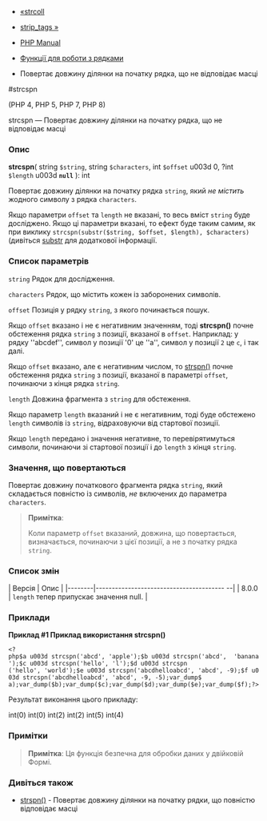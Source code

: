 - [«strcoll](function.strcoll.md)
- [strip_tags »](function.strip-tags.md)

- [PHP Manual](index.md)
- [Функції для роботи з рядками](ref.strings.md)
- Повертає довжину ділянки на початку рядка, що не відповідає масці

#strcspn

(PHP 4, PHP 5, PHP 7, PHP 8)

strcspn — Повертає довжину ділянки на початку рядка, що не відповідає
масці

### Опис

**strcspn**(
string `$string`,
string `$characters`,
int `$offset` u003d 0,
?int `$length` u003d **`null`**
): int

Повертає довжину ділянки на початку рядка `string`, який *не містить*
жодного символу з рядка `characters`.

Якщо параметри `offset` та `length` не вказані, то весь вміст
`string` буде досліджено. Якщо ці параметри вказані, то ефект
буде таким самим, як при виклику
`strcspn(substr($string, $offset, $length), $characters)` (дивіться
[substr](function.substr.md) для додаткової інформації.

### Список параметрів

`string`
Рядок для дослідження.

`characters`
Рядок, що містить кожен із заборонених символів.

`offset`
Позиція у рядку `string`, з якого починається пошук.

Якщо `offset` вказано і не є негативним значенням, тоді
**strcspn()** почне обстеження рядка `string` з позиції, вказаної в
`offset`. Наприклад: у рядку ''abcdef'', символ у позиції '0' це ''a'',
символ у позиції `2` це ``c``, і так далі.

Якщо `offset` вказано, але є негативним числом, то
[strspn()](function.strspn.md) почне обстеження рядка `string` з
позиції, вказаної в параметрі `offset`, починаючи з кінця рядка
`string`.

`length`
Довжина фрагмента з `string` для обстеження.

Якщо параметр `length` вказаний і не є негативним,
тоді буде обстежено `length` символів із `string`, відраховуючи від
стартової позиції.

Якщо `length` передано і значення негативне, то перевірятимуться
символи, починаючи зі стартової позиції і до `length` з кінця `string`.

### Значення, що повертаються

Повертає довжину початкового фрагмента рядка `string`, який складається
повністю із символів, *не* включених до параметра `characters`.

> **Примітка**:
>
> Коли параметр `offset` вказаний, довжина, що повертається, визначається,
> починаючи з цієї позиції, а не з початку рядка `string`.

### Список змін

| Версія | Опис |
|--------|---------------------------------------- --|
| 8.0.0 | `length` тепер припускає значення null. |

### Приклади

**Приклад #1 Приклад використання **strcspn()****

` <?php$a u003d strcspn('abcd', 'apple');$b u003d strcspn('abcd',  'banana');$c u003d strcspn('hello', 'l');$d u003d strcspn ('hello', 'world');$e u003d strcspn('abcdhelloabcd', 'abcd', -9);$f u003d strcspn('abcdhelloabcd', 'abcd', -9, -5);var_dump$ a);var_dump($b);var_dump($c);var_dump($d);var_dump($e);var_dump($f);?> `

Результат виконання цього прикладу:

int(0)
int(0)
int(2)
int(2)
int(5)
int(4)

### Примітки

> **Примітка**: Ця функція безпечна для обробки даних у двійковій
> Формі.

### Дивіться також

- [strspn()](function.strspn.md) - Повертає довжину ділянки на початку
рядки, що повністю відповідає масці
